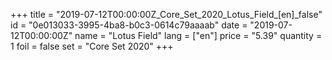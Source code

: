 +++
title = "2019-07-12T00:00:00Z_Core_Set_2020_Lotus_Field_[en]_false"
id = "0e013033-3995-4ba8-b0c3-0614c79aaaab"
date = "2019-07-12T00:00:00Z"
name = "Lotus Field"
lang = ["en"]
price = "5.39"
quantity = 1
foil = false
set = "Core Set 2020"
+++
